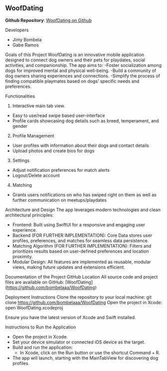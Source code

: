 ## WoofDating

**Github Repository**: [WoofDating on Github](https://github.com/bombelaaa/WoofDating)

Developers
- Jimy Bombela
- Gabe Ramos

Goals of this Project
WoofDating is an innovative mobile application designed to connect dog owners and their pets for playdates, social activities, and companionship. The app aims to:
  -Foster socialization among dogs for improved mental and physical well-being.
  -Build a community of dog owners sharing experiences and connections.
  -Simplify the process of finding compatible playmates based on dogs' specific needs and preferences.


Functionalities
1. Interactive main tab view.
  - Easy to use/read swipe based user-interface
  - Profile cards showcasing dog details such as breed, temperament, and gender
2. Profile Management
  - User profiles with information about their dogs and contact details
  - Upload photos and create bios for dogs
3. Settings
  - Adjust notification preferences for match alerts
  - Logout/Delete account
4. Matching
  - Grants users notifications on who has swiped right on them as well as further communication on meetups/playdates

Architecture and Design
The app leverages modern technologies and clean architectural principles:
  - Frontend: Built using SwiftUI for a responsive and engaging user experience.
  - Backend (FOR FURTHER IMPLEMENTATION): Core Data stores user profiles, preferences, and matches for seamless data persistence.
  - Matching Algorithm (FOR FURTHER IMPLEMENTATION): Filters and prioritizes results based on user-defined preferences and location proximity.
  - Modular Design: All features are implemented as reusable, modular views, making future updates and extensions efficient.

Documentation of the Project
GitHub Location
All source code and project files are available on GitHub: [WoofDating] (https://github.com/bombelaaa/WoofDating)

Deployment Instructions
Clone the repository to your local machine:
    git clone https://github.com/bombelaaa/WoofDating
Open the project in Xcode:
    open WoofDating.xcodeproj
    
Ensure you have the latest version of Xcode and Swift installed.


Instructions to Run the Application
  - Open the project in Xcode.
  - Set your device simulator or connected iOS device as the target.
  - Build and run the application:
      - In Xcode, click on the Run button or use the shortcut Command + R.
  - The app will launch, starting with the MainTabView for discovering dog profiles.
